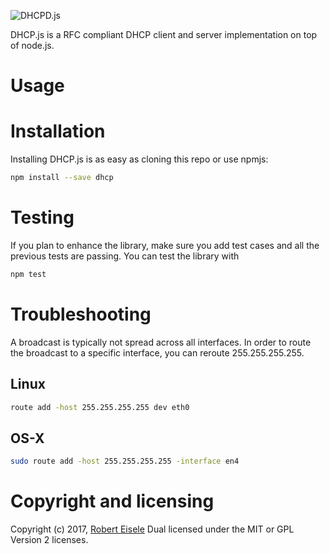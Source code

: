 
![DHCPD.js](https://github.com/infusion/DHCP.js/blob/master/res/logo.png?raw=true "JavaScript DHCP Server")

DHCP.js is a RFC compliant DHCP client and server implementation on top of node.js.

Usage
===









Installation
===
Installing DHCP.js is as easy as cloning this repo or use npmjs:

```bash
npm install --save dhcp
```

Testing
===
If you plan to enhance the library, make sure you add test cases and all the previous tests are passing. You can test the library with

```bash
npm test
```

Troubleshooting
===

A broadcast is typically not spread across all interfaces. In order to route the broadcast to a specific interface, you can reroute 255.255.255.255.

Linux
---
```bash
route add -host 255.255.255.255 dev eth0
```

OS-X
---
```bash
sudo route add -host 255.255.255.255 -interface en4 
```

Copyright and licensing
===
Copyright (c) 2017, [Robert Eisele](http://www.xarg.org/)
Dual licensed under the MIT or GPL Version 2 licenses.
